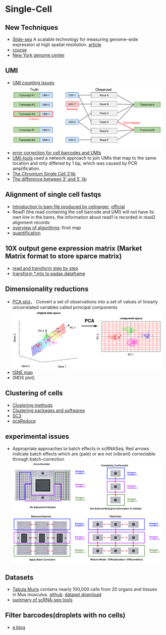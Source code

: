 # Single-Cell
## New Techniques
*  [Slide-seq](https://www.broadinstitute.org/news/new-tool-uses-rna-sequencing-chart-rich-maps-cellular-and-tissue-function?utm_source=twitter&utm_content=news-story%2Ctools&utm_medium=social&utm_campaign=Broad+Institute) A scalable technology for measuring genome-wide expression at high spatial resolution. [article](https://sci-hub.tw/10.1126/science.aaw1219)
* [course](https://hemberg-lab.github.io/scRNA.seq.course/construction-of-expression-matrix.html)
* [New York genome center](https://www.nygenome.org/lab-groups-overview/publications/)


## UMI
* [UMI counting issues](https://hemberg-lab.github.io/scRNA.seq.course/construction-of-expression-matrix.html)
![image](img/UMI.issues.png)
* [error correction for cell barcodes and UMIs](https://davetang.org/muse/2018/06/06/10x-single-cell-bam-files/)
* [UMI-tools](https://genome.cshlp.org/content/27/3/491.full) used a network approach to join UMIs that map to the same location and only differed by 1 bp, which was caused by PCR amplification.
* [The Chromium Single Cell 3'lib](https://teichlab.github.io/scg_lib_structs/methods_html/10xChromium3.html)
* [The difference between 3' and 5' lib](https://kb.10xgenomics.com/hc/en-us/articles/360000939852-What-is-the-difference-between-Single-Cell-3-and-5-Gene-Expression-libraries-)

## Alignment of single cell fastqs
* [Introduction to bam file produced by cellranger](https://davetang.org/muse/2018/06/06/10x-single-cell-bam-files/), [official](https://support.10xgenomics.com/single-cell-gene-expression/software/pipelines/latest/output/bam)
* Read1 (the read containing the cell barcode and UMI) will not have its own line in the bams, the information about read1 is recorded in read2 alignment records
* [overview of algorithms](https://support.10xgenomics.com/single-cell-gene-expression/software/pipelines/latest/algorithms/overview): firsit map
* [quantification](https://salmon.readthedocs.io/en/latest/alevin.html)

## 10X output gene expression matrix (Market Matrix format to store sparce matrix)
* [read and transform step by step](https://support.10xgenomics.com/single-cell-gene-expression/software/pipelines/latest/output/matrices)
* [transform *.mtx to padas dataframe](https://stackoverflow.com/questions/40514521/transform-matrix-market-matrix-into-pandas-data-frame-python)

## Dimensionality reductions
*  [PCA plot](https://hemberg-lab.github.io/scRNA.seq.course/cleaning-the-expression-matrix.html#visual-pca)， Convert a set of observations into a set of values of linearly uncorrelated variables called principal components 
![PCA](img/PCA.png)
*  [tSNE map](https://hemberg-lab.github.io/scRNA.seq.course/cleaning-the-expression-matrix.html#visual-tsne)
*  [MDS plot]

## Clustering of cells
*  [Clustering methods](https://hemberg-lab.github.io/scRNA.seq.course/biological-analysis.html)
*  [Clustering packages and softwares](https://hemberg-lab.github.io/scRNA.seq.course/biological-analysis.html#clustering-introduction)
*  [SC3](https://github.com/hemberg-lab/SC3)
*  [pcaReduce](https://github.com/JustinaZ/pcaReduce)

## experimental issues
*  Appropriate approaches to batch effects in scRNASeq. Red arrows indicate batch effects which are (pale) or are not (vibrant) correctable through batch-correction
![batch effects](img/batch.effects.png)

## Datasets
*  [Tabula Muris](https://tabula-muris.ds.czbiohub.org/) contains nearly 100,000 cells from 20 organs and tissues in Mus musculus. [github](https://github.com/czbiohub/tabula-muris). [dataset download](https://figshare.com/projects/Tabula_Muris_Transcriptomic_characterization_of_20_organs_and_tissues_from_Mus_musculus_at_single_cell_resolution/27733)
*  [summary of scRNA-seq tools](https://www.scrna-tools.org/)

## Filter barcodes(droplets with no cells)
*  [a blog](https://davetang.org/muse/2018/08/09/getting-started-with-cell-ranger/)
